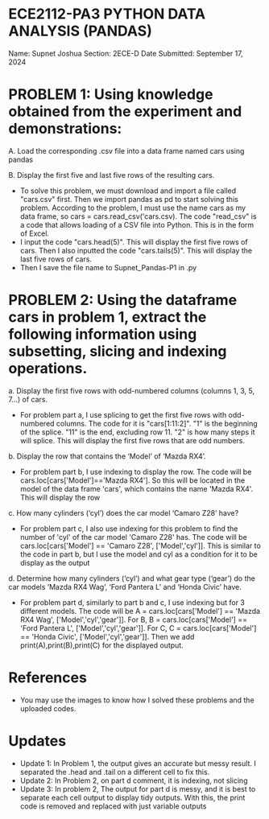 # ECE2112-PA3 PYTHON DATA ANALYSIS (PANDAS)
Name: Supnet Joshua
Section: 2ECE-D
Date Submitted: September 17, 2024

# PROBLEM 1: Using knowledge obtained from the experiment and demonstrations:
A. Load the corresponding .csv file into a data frame named cars using pandas

B. Display the first five and last five rows of the resulting cars.
- To solve this problem, we must download and import a file called "cars.csv" first. Then we import pandas as pd to start solving this problem.
According to the problem, I must use the name cars as my data frame, so cars = cars.read_csv('cars.csv). The code "read_csv" is a code that allows loading of a CSV file into Python. This is in the form of Excel.
- I input the code "cars.head(5)". This will display the first five rows of cars. Then I also inputted the code "cars.tails(5)". This will display the last five rows of cars.
- Then I save the file name to Supnet_Pandas-P1 in .py
  
# PROBLEM 2: Using the dataframe cars in problem 1, extract the following information using subsetting, slicing and indexing operations.
a. Display the first five rows with odd-numbered columns (columns 1, 3, 5, 7...) of cars.
- For problem part a, I use splicing to get the first five rows with odd-numbered columns. The code for it is "cars[1:11:2]". "1" is the beginning of the splice. "11" is the end, excluding row 11. "2" is how many steps it will splice. This will display the first five rows that are odd numbers.
  
b. Display the row that contains the ‘Model’ of ‘Mazda RX4’.
- For problem part b, I use indexing to display the row. The code will be cars.loc[cars['Model']=='Mazda RX4']. So this will be located in the model of the data frame 'cars', which contains the name 'Mazda RX4'. This will display the row
  
c. How many cylinders (‘cyl’) does the car model ‘Camaro Z28’ have?
- For problem part c, I also use indexing for this problem to find the number of 'cyl' of the car model 'Camaro Z28' has. The code will be cars.loc[cars['Model'] == 'Camaro Z28', ['Model','cyl']]. This is similar to the code in part b, but I use the model and cyl as a condition for it to be display as the output
  
d. Determine how many cylinders (‘cyl’) and what gear type (‘gear’) do the car models ‘Mazda RX4 Wag’, ‘Ford Pantera L’ and ‘Honda Civic’ have.
- For problem part d, similarly to part b and c, I use indexing but for 3 different models. The code will be A = cars.loc[cars['Model'] == 'Mazda RX4 Wag', ['Model','cyl','gear']]. For B, B = cars.loc[cars['Model'] == 'Ford Pantera L', ['Model','cyl','gear']]. For C, C = cars.loc[cars['Model'] == 'Honda Civic', ['Model','cyl','gear']]. Then we add print(A),print(B),print(C) for the displayed output.

# References
- You may use the images to know how I solved these problems and the uploaded codes.

# Updates
- Update 1: In Problem 1, the output gives an accurate but messy result. I separated the .head and .tail on a different cell to fix this.
- Update 2: In Problem 2, on part d comment, it is indexing, not slicing
- Update 3: In problem 2, The output for part d is messy, and it is best to separate each cell output to display tidy outputs. With this, the print code is removed and replaced with just variable outputs
